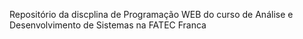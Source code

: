 Repositório da discplina de Programação WEB do curso de Análise e Desenvolvimento de Sistemas na FATEC Franca
